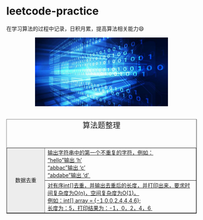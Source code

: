 # leetcode-practice
在学习算法的过程中记录，日积月累，提高算法相关能力😄

<div align=center>
<img src="resouce/arithmetic_logo.jpeg" width = "70%" height = "70%"/>
</div>
<html>
	<style type="text/css">
		.cp_style{
			height:60px;
			font-size:20px;
			text-aligin:center;
			align:center;
		}
		.td_title{
			background-color:#ededed;
			text-align: center;
			width:20%;
			height:30px
		}
		.td_desc{
			width:80%;
			height:30px
		}
	</style>
	<body>
		<table align="center" border="1" cellspacing="0" width="100%">
			<caption class="cp_style">算法题整理</caption>
			<tr >
				<td class="td_title"  rowspan="2">数据去重</td>
		      	<td class="td_desc"><a href="code\001-输出字符串中第一个不重复的字符.md">输出字符串中的第一个不重复的字符，例如：</br>
		   			“hello”输出 ‘h’ </br>
		   			“abbac”输出 ‘c’ </br>
		   			“abdabe”输出 ‘d’
		   			</a>
		      	</td>
		   </tr>
		   <tr >
		      	<td class="td_desc"><a href="code\002-有序int[]去重.md">对有序int[]去重，并输出去重后的长度，并打印出来，要求时间复杂度为O(n)，空间复杂度为O(1)。</br>
					例如：int[] array = {-1,0,0,2,4,4,4,6};</br>
					长度为：5，打印结果为：-1，0，2，4，6
					</a>
		      	</td>
		   </tr>
	   
		</table>
	</body>
</html>